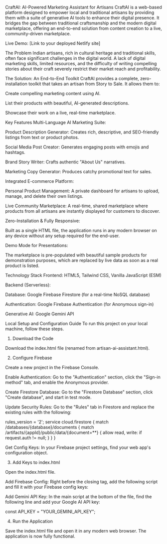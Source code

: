 CraftAI: AI-Powered Marketing Assistant for Artisans
CraftAI is a web-based platform designed to empower local and traditional artisans by providing them with a suite of generative AI tools to enhance their digital presence. It bridges the gap between traditional craftsmanship and the modern digital marketplace, offering an end-to-end solution from content creation to a live, community-driven marketplace.

Live Demo: [Link to your deployed Netlify site]

The Problem
Indian artisans, rich in cultural heritage and traditional skills, often face significant challenges in the digital world. A lack of digital marketing skills, limited resources, and the difficulty of writing compelling stories about their craft severely restrict their market reach and profitability.

The Solution: An End-to-End Toolkit
CraftAI provides a complete, zero-installation toolkit that takes an artisan from Story to Sale. It allows them to:

Create compelling marketing content using AI.

List their products with beautiful, AI-generated descriptions.

Showcase their work on a live, real-time marketplace.

Key Features
Multi-Language AI Marketing Suite:

Product Description Generator: Creates rich, descriptive, and SEO-friendly listings from text or product photos.

Social Media Post Creator: Generates engaging posts with emojis and hashtags.

Brand Story Writer: Crafts authentic "About Us" narratives.

Marketing Copy Generator: Produces catchy promotional text for sales.

Integrated E-commerce Platform:

Personal Product Management: A private dashboard for artisans to upload, manage, and delete their own listings.

Live Community Marketplace: A real-time, shared marketplace where products from all artisans are instantly displayed for customers to discover.

Zero-Installation & Fully Responsive:

Built as a single HTML file, the application runs in any modern browser on any device without any setup required for the end-user.

Demo Mode for Presentations:

The marketplace is pre-populated with beautiful sample products for demonstration purposes, which are replaced by live data as soon as a real product is listed.

Technology Stack
Frontend: HTML5, Tailwind CSS, Vanilla JavaScript (ESM)

Backend (Serverless):

Database: Google Firebase Firestore (for a real-time NoSQL database)

Authentication: Google Firebase Authentication (for Anonymous sign-in)

Generative AI: Google Gemini API

Local Setup and Configuration Guide
To run this project on your local machine, follow these steps.

1. Download the Code

Download the index.html file (renamed from artisan-ai-assistant.html).

2. Configure Firebase

Create a new project in the Firebase Console.

Enable Authentication: Go to the "Authentication" section, click the "Sign-in method" tab, and enable the Anonymous provider.

Create Firestore Database: Go to the "Firestore Database" section, click "Create database", and start in test mode.

Update Security Rules: Go to the "Rules" tab in Firestore and replace the existing rules with the following:

rules_version = '2';
service cloud.firestore {
  match /databases/{database}/documents {
    match /artifacts/{appId}/public/data/{document=**} {
      allow read, write: if request.auth != null;
    }
  }
}

Get Config Keys: In your Firebase project settings, find your web app's configuration object.

3. Add Keys to index.html

Open the index.html file.

Add Firebase Config: Right before the closing </head> tag, add the following script and fill it with your Firebase config keys:

<script>
    const firebaseConfig = {
        apiKey: "YOUR_API_KEY",
        authDomain: "YOUR_AUTH_DOMAIN",
        projectId: "YOUR_PROJECT_ID",
        storageBucket: "YOUR_STORAGE_BUCKET",
        messagingSenderId: "YOUR_SENDER_ID",
        appId: "YOUR_APP_ID"
    };
    window.__firebase_config = JSON.stringify(firebaseConfig);
    window.__app_id = firebaseConfig.projectId;
    window.__initial_auth_token = ""; // Leave empty
</script>

Add Gemini API Key: In the main script at the bottom of the file, find the following line and add your Google AI API key:

const API_KEY = "YOUR_GEMINI_API_KEY";

4. Run the Application

Save the index.html file and open it in any modern web browser. The application is now fully functional.